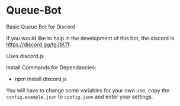 # Queue-Bot
Basic Queue Bot for Discord

If you would like to halp in the development of this bot, the discord is https://discord.gg/tgJtK7f.

Uses discord.js

Install Commands for Dependancies:
- npm install discord.js

You will have to change some variables for your own use, copy the `config.example.json` to `config.json` and enter your settings.